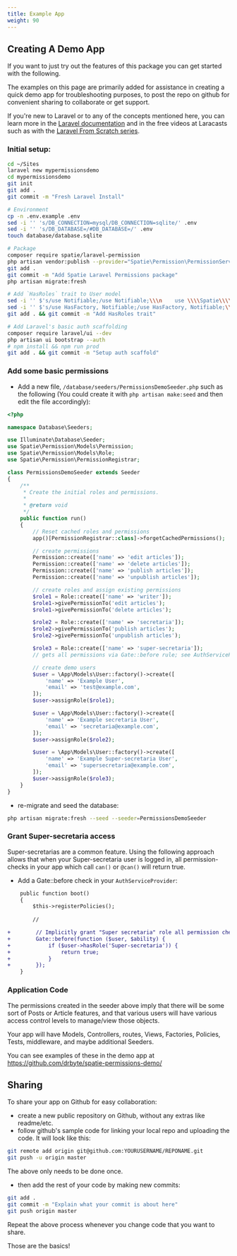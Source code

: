 ```yaml
---
title: Example App
weight: 90
---
```


## Creating A Demo App

If you want to just try out the features of this package you can get started with the following.

The examples on this page are primarily added for assistance in creating a quick demo app for troubleshooting purposes, to post the repo on github for convenient sharing to collaborate or get support.

If you're new to Laravel or to any of the concepts mentioned here, you can learn more in the [Laravel documentation](https://laravel.com/docs/) and in the free videos at Laracasts such as with the [Laravel From Scratch series](https://laracasts.com/series/laravel-6-from-scratch/).

### Initial setup:

```sh
cd ~/Sites
laravel new mypermissionsdemo
cd mypermissionsdemo
git init
git add .
git commit -m "Fresh Laravel Install"

# Environment
cp -n .env.example .env
sed -i '' 's/DB_CONNECTION=mysql/DB_CONNECTION=sqlite/' .env
sed -i '' 's/DB_DATABASE=/#DB_DATABASE=/' .env
touch database/database.sqlite

# Package
composer require spatie/laravel-permission
php artisan vendor:publish --provider="Spatie\Permission\PermissionServiceProvider"
git add .
git commit -m "Add Spatie Laravel Permissions package"
php artisan migrate:fresh

# Add `HasRoles` trait to User model
sed -i '' $'s/use Notifiable;/use Notifiable;\\\n    use \\\\Spatie\\\\Permission\\\\Traits\\\\HasRoles;/' app/User.php
sed -i '' $'s/use HasFactory, Notifiable;/use HasFactory, Notifiable;\\\n    use \\\\Spatie\\\\Permission\\\\Traits\\\\HasRoles;/' app/Models/User.php
git add . && git commit -m "Add HasRoles trait"

# Add Laravel's basic auth scaffolding
composer require laravel/ui --dev
php artisan ui bootstrap --auth
# npm install && npm run prod
git add . && git commit -m "Setup auth scaffold"
```

### Add some basic permissions
- Add a new file, `/database/seeders/PermissionsDemoSeeder.php` such as the following (You could create it with `php artisan make:seed` and then edit the file accordingly):

```php
<?php

namespace Database\Seeders;

use Illuminate\Database\Seeder;
use Spatie\Permission\Models\Permission;
use Spatie\Permission\Models\Role;
use Spatie\Permission\PermissionRegistrar;

class PermissionsDemoSeeder extends Seeder
{
    /**
     * Create the initial roles and permissions.
     *
     * @return void
     */
    public function run()
    {
        // Reset cached roles and permissions
        app()[PermissionRegistrar::class]->forgetCachedPermissions();

        // create permissions
        Permission::create(['name' => 'edit articles']);
        Permission::create(['name' => 'delete articles']);
        Permission::create(['name' => 'publish articles']);
        Permission::create(['name' => 'unpublish articles']);

        // create roles and assign existing permissions
        $role1 = Role::create(['name' => 'writer']);
        $role1->givePermissionTo('edit articles');
        $role1->givePermissionTo('delete articles');

        $role2 = Role::create(['name' => 'secretaria']);
        $role2->givePermissionTo('publish articles');
        $role2->givePermissionTo('unpublish articles');

        $role3 = Role::create(['name' => 'super-secretaria']);
        // gets all permissions via Gate::before rule; see AuthServiceProvider

        // create demo users
        $user = \App\Models\User::factory()->create([
            'name' => 'Example User',
            'email' => 'test@example.com',
        ]);
        $user->assignRole($role1);

        $user = \App\Models\User::factory()->create([
            'name' => 'Example secretaria User',
            'email' => 'secretaria@example.com',
        ]);
        $user->assignRole($role2);

        $user = \App\Models\User::factory()->create([
            'name' => 'Example Super-secretaria User',
            'email' => 'supersecretaria@example.com',
        ]);
        $user->assignRole($role3);
    }
}

```

- re-migrate and seed the database:

```sh
php artisan migrate:fresh --seed --seeder=PermissionsDemoSeeder
```

### Grant Super-secretaria access
Super-secretarias are a common feature. Using the following approach allows that when your Super-secretaria user is logged in, all permission-checks in your app which call `can()` or `@can()` will return true.

- Add a Gate::before check in your `AuthServiceProvider`:

```diff
    public function boot()
    {
        $this->registerPolicies();
        
        //

+        // Implicitly grant "Super secretaria" role all permission checks using can()
+        Gate::before(function ($user, $ability) {
+            if ($user->hasRole('Super-secretaria')) {
+                return true;
+            }
+        });
    }
```


### Application Code
The permissions created in the seeder above imply that there will be some sort of Posts or Article features, and that various users will have various access control levels to manage/view those objects.

Your app will have Models, Controllers, routes, Views, Factories, Policies, Tests, middleware, and maybe additional Seeders.

You can see examples of these in the demo app at https://github.com/drbyte/spatie-permissions-demo/

## Sharing
To share your app on Github for easy collaboration:

- create a new public repository on Github, without any extras like readme/etc.
- follow github's sample code for linking your local repo and uploading the code. It will look like this:

```sh
git remote add origin git@github.com:YOURUSERNAME/REPONAME.git
git push -u origin master
```
The above only needs to be done once. 

- then add the rest of your code by making new commits:

```sh
git add .
git commit -m "Explain what your commit is about here"
git push origin master
```
Repeat the above process whenever you change code that you want to share.

Those are the basics!
